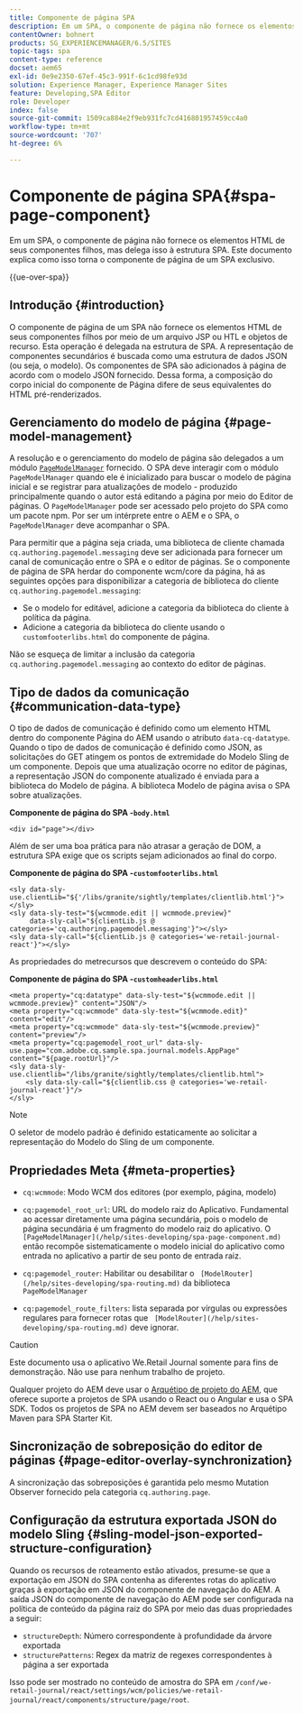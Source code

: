 ```yaml
---
title: Componente de página SPA
description: Em um SPA, o componente de página não fornece os elementos HTML de seus componentes filhos, mas delega isso à estrutura SPA. Este documento explica como isso torna o componente de página de um SPA exclusivo.
contentOwner: bohnert
products: SG_EXPERIENCEMANAGER/6.5/SITES
topic-tags: spa
content-type: reference
docset: aem65
exl-id: 0e9e2350-67ef-45c3-991f-6c1cd98fe93d
solution: Experience Manager, Experience Manager Sites
feature: Developing,SPA Editor
role: Developer
index: false
source-git-commit: 1509ca884e2f9eb931fc7cd416801957459cc4a0
workflow-type: tm+mt
source-wordcount: '707'
ht-degree: 6%

---
```



# Componente de página SPA{#spa-page-component}

Em um SPA, o componente de página não fornece os elementos HTML de seus componentes filhos, mas delega isso à estrutura SPA. Este documento explica como isso torna o componente de página de um SPA exclusivo.

{{ue-over-spa}}

## Introdução {#introduction}

O componente de página de um SPA não fornece os elementos HTML de seus componentes filhos por meio de um arquivo JSP ou HTL e objetos de recurso. Esta operação é delegada na estrutura de SPA. A representação de componentes secundários é buscada como uma estrutura de dados JSON (ou seja, o modelo). Os componentes de SPA são adicionados à página de acordo com o modelo JSON fornecido. Dessa forma, a composição do corpo inicial do componente de Página difere de seus equivalentes do HTML pré-renderizados.

## Gerenciamento do modelo de página {#page-model-management}

A resolução e o gerenciamento do modelo de página são delegados a um módulo [`PageModelManager`](/help/sites-developing/spa-blueprint.md#pagemodelmanager) fornecido. O SPA deve interagir com o módulo `PageModelManager` quando ele é inicializado para buscar o modelo de página inicial e se registrar para atualizações de modelo - produzido principalmente quando o autor está editando a página por meio do Editor de páginas. O `PageModelManager` pode ser acessado pelo projeto do SPA como um pacote npm. Por ser um intérprete entre o AEM e o SPA, o `PageModelManager` deve acompanhar o SPA.

Para permitir que a página seja criada, uma biblioteca de cliente chamada `cq.authoring.pagemodel.messaging` deve ser adicionada para fornecer um canal de comunicação entre o SPA e o editor de páginas. Se o componente de página de SPA herdar do componente wcm/core da página, há as seguintes opções para disponibilizar a categoria de biblioteca do cliente `cq.authoring.pagemodel.messaging`:

* Se o modelo for editável, adicione a categoria da biblioteca do cliente à política da página.
* Adicione a categoria da biblioteca do cliente usando o `customfooterlibs.html` do componente de página.

Não se esqueça de limitar a inclusão da categoria `cq.authoring.pagemodel.messaging` ao contexto do editor de páginas.

## Tipo de dados da comunicação {#communication-data-type}

O tipo de dados de comunicação é definido como um elemento HTML dentro do componente Página do AEM usando o atributo `data-cq-datatype`. Quando o tipo de dados de comunicação é definido como JSON, as solicitações do GET atingem os pontos de extremidade do Modelo Sling de um componente. Depois que uma atualização ocorre no editor de páginas, a representação JSON do componente atualizado é enviada para a biblioteca do Modelo de página. A biblioteca Modelo de página avisa o SPA sobre atualizações.

**Componente de página do SPA -`body.html`**

```
<div id="page"></div>
```

Além de ser uma boa prática para não atrasar a geração de DOM, a estrutura SPA exige que os scripts sejam adicionados ao final do corpo.

**Componente de página do SPA -`customfooterlibs.html`**

```
<sly data-sly-use.clientLib="${'/libs/granite/sightly/templates/clientlib.html'}"></sly>
<sly data-sly-test="${wcmmode.edit || wcmmode.preview}"
     data-sly-call="${clientLib.js @ categories='cq.authoring.pagemodel.messaging'}"></sly>
<sly data-sly-call="${clientLib.js @ categories='we-retail-journal-react'}"></sly>
```

As propriedades do metrecursos que descrevem o conteúdo do SPA:

**Componente de página do SPA -`customheaderlibs.html`**

```
<meta property="cq:datatype" data-sly-test="${wcmmode.edit || wcmmode.preview}" content="JSON"/>
<meta property="cq:wcmmode" data-sly-test="${wcmmode.edit}" content="edit"/>
<meta property="cq:wcmmode" data-sly-test="${wcmmode.preview}" content="preview"/>
<meta property="cq:pagemodel_root_url" data-sly-use.page="com.adobe.cq.sample.spa.journal.models.AppPage" content="${page.rootUrl}"/>
<sly data-sly-use.clientlib="/libs/granite/sightly/templates/clientlib.html">
    <sly data-sly-call="${clientlib.css @ categories='we-retail-journal-react'}"/>
</sly>
```

>[!NOTE]
>
>O seletor de modelo padrão é definido estaticamente ao solicitar a representação do Modelo do Sling de um componente.

## Propriedades Meta {#meta-properties}

* `cq:wcmmode`: Modo WCM dos editores (por exemplo, página, modelo)
* `cq:pagemodel_root_url`: URL do modelo raiz do Aplicativo. Fundamental ao acessar diretamente uma página secundária, pois o modelo de página secundária é um fragmento do modelo raiz do aplicativo. O ` [PageModelManager](/help/sites-developing/spa-page-component.md)` então recompõe sistematicamente o modelo inicial do aplicativo como entrada no aplicativo a partir de seu ponto de entrada raiz.

* `cq:pagemodel_router`: Habilitar ou desabilitar o ` [ModelRouter](/help/sites-developing/spa-routing.md)` da biblioteca `PageModelManager`

* `cq:pagemodel_route_filters`: lista separada por vírgulas ou expressões regulares para fornecer rotas que ` [ModelRouter](/help/sites-developing/spa-routing.md)` deve ignorar.

>[!CAUTION]
>
>Este documento usa o aplicativo We.Retail Journal somente para fins de demonstração. Não use para nenhum trabalho de projeto.
>
>Qualquer projeto do AEM deve usar o [Arquétipo de projeto do AEM](https://experienceleague.adobe.com/pt-br/docs/experience-manager-core-components/using/developing/archetype/overview), que oferece suporte a projetos de SPA usando o React ou o Angular e usa o SPA SDK. Todos os projetos de SPA no AEM devem ser baseados no Arquétipo Maven para SPA Starter Kit.

## Sincronização de sobreposição do editor de páginas {#page-editor-overlay-synchronization}

A sincronização das sobreposições é garantida pelo mesmo Mutation Observer fornecido pela categoria `cq.authoring.page`.

## Configuração da estrutura exportada JSON do modelo Sling {#sling-model-json-exported-structure-configuration}

Quando os recursos de roteamento estão ativados, presume-se que a exportação em JSON do SPA contenha as diferentes rotas do aplicativo graças à exportação em JSON do componente de navegação do AEM. A saída JSON do componente de navegação do AEM pode ser configurada na política de conteúdo da página raiz do SPA por meio das duas propriedades a seguir:

* `structureDepth`: Número correspondente à profundidade da árvore exportada
* `structurePatterns`: Regex da matriz de regexes correspondentes à página a ser exportada

Isso pode ser mostrado no conteúdo de amostra do SPA em `/conf/we-retail-journal/react/settings/wcm/policies/we-retail-journal/react/components/structure/page/root`.
